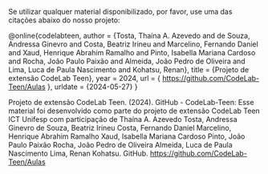Se utilizar qualquer material disponibilizado, por favor, use uma das citações abaixo do nosso projeto:

@online{codelabteen,
  author = {Tosta, Thaína A. Azevedo and de Souza, Andressa Ginevro and Costa, Beatriz Irineu and Marcelino, Fernando Daniel and Xaud, Henrique Abrahim Ramalho and Pinto, Isabella Mariana Cardoso and Rocha, João Paulo Paixão and Almeida, João Pedro de Oliveira and Lima, Luca de Paula Nascimento and Kohatsu, Renan},
  title = {Projeto de extensão CodeLab Teen},
  year = 2024,
  url = { https://github.com/CodeLab-Teen/Aulas },
  urldate = {2024-05-27}
}

Projeto de extensão CodeLab Teen. (2024). GitHub - CodeLab-Teen: Esse material foi desenvolvido como parte do projeto de extensão CodeLab Teen ICT Unifesp com participação de Thaína A. Azevedo Tosta, Andressa Ginevro de Souza, Beatriz Irineu Costa, Fernando Daniel Marcelino, Henrique Abrahim Ramalho Xaud, Isabella Mariana Cardoso Pinto, João Paulo Paixão Rocha, João Pedro de Oliveira Almeida, Luca de Paula Nascimento Lima, Renan Kohatsu. GitHub. https://github.com/CodeLab-Teen/Aulas
